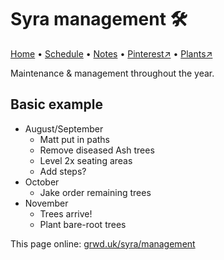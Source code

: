 # Syra management 🛠️

[Home](https://grwd.uk/syra/) • [Schedule](https://grwd.uk/syra/schedule) • [Notes](https://grwd.uk/syra/notes) • [Pinterest↗](https://pinterest.co.uk/NatureWorksGarden/syra) • [Plants↗](https://grwd.cc/syra-plants)

Maintenance & management throughout the year.

## Basic example

* August/September
    * Matt put in paths
    * Remove diseased Ash trees
    * Level 2x seating areas
    * Add steps?
* October
    * Jake order remaining trees
* November
    * Trees arrive!
    * Plant bare-root trees

This page online: [grwd.uk/syra/management](https://grwd.uk/syra/management)
